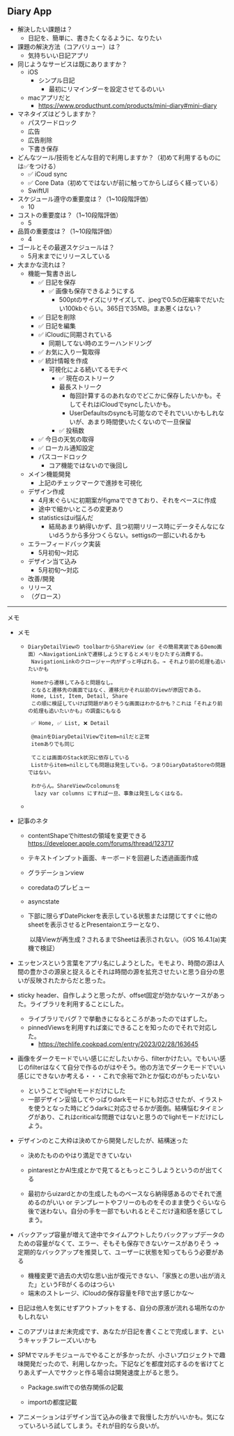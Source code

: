 ## Diary App

* 解決したい課題は？
  * 日記を、簡単に、書きたくなるように、なりたい
* 課題の解決方法（コアバリュー）は？
  * 気持ちいい日記アプリ
* 同じようなサービスは既にありますか？
  * iOS
    * シンプル日記
      * 最初にリマインダーを設定させてるのいい
  * macアプリだと
    * https://www.producthunt.com/products/mini-diary#mini-diary
* マネタイズはどうしますか？
  * パスワードロック
  * 広告
  * 広告削除
  * 下書き保存
* どんなツール/技術をどんな目的で利用しますか？（初めて利用するものには✅をつける）
  * ✅ iCoud sync
  * ✅ Core Data（初めてではないが前に触ってからしばらく経っている）
  * SwiftUI
* スケジュール遵守の重要度は？（1~10段階評価）
  * 10
* コストの重要度は？（1~10段階評価）
  * 5
* 品質の重要度は？（1~10段階評価）
  * 4
* ゴールとその最遅スケジュールは？
  * 5月末までにリリースしている
* 大まかな流れは？
  * 機能一覧書き出し
    * ✅ 日記を保存
      * ✅ 画像も保存できるようにする
        * 500ptのサイズにリサイズして、jpegで0.5の圧縮率でだいたい100kbぐらい。365日で35MB。まあ悪くはない？
    * ✅ 日記を削除
    * ✅ 日記を編集
    * ✅ iCloudに同期されている
      * 同期してない時のエラーハンドリング
    * ✅ お気に入り一覧取得
    * ✅ 統計情報を作成
      * 可視化による続いてるモチベ
        * ✅ 現在のストリーク
        * 最長ストリーク
          * 毎回計算するのあれなのでどこかに保存したいかも。そしてそれはiCloudでsyncしたいかも。
          * UserDefaultsのsyncも可能なのでそれでいいかもしれないが、あまり時間使いたくないので一旦保留
        * ✅ 投稿数
    * ✅ 今日の天気の取得
    * ✅ ローカル通知設定
    * パスコードロック
      * コア機能ではないので後回し
  * メイン機能開発
    * 上記のチェックマークで進捗を可視化
  * デザイン作成
    * 4月末ぐらいに初期案がfigmaでできており、それをベースに作成
    * 途中で細かいところの変更あり
    * statisticsはui悩んだ
      * 結局あまり納得いかず、且つ初期リリース時にデータそんなにないdろうから多分つくらない。settigsの一部にいれるかも
  * エラーフィードバック実装
    * 5月初旬〜対応
  * デザイン当て込み
    * 5月初旬〜対応
  * 改善/開発
  * リリース
  * （グロース）

---

メモ

* メモ
  
  * ```
    DiaryDetailViewの toolbarからShareView（or その簡易実装であるDemo画面）へNavigationLinkで遷移しようとするとメモリをひたすら消費する。
     NavigationLinkのクロージャー内がずっと呼ばれる。→ それより前の処理も追いたいかも
    
     Homeから遷移してみると問題なし。
     となると遷移先の画面ではなく、遷移元かそれ以前のViewが原因である。
     Home, List, Item, Detail, Share
     この順に検証していけば問題がありそうな画面はわかるかも？これは「それより前の処理も追いたいかも」の調査にもなる
    
     ✅ Home, ✅ List, ❌ Detail
    
     @mainをDiaryDetailViewでitem=nilだと正常
     itemありでも同じ
    
     てことは画面のStack状況に依存している
     Listからitem=nilとしても問題は発生している。つまりDiaryDataStoreの問題ではない。
     
     わからん。ShareViewのcolomunsを
      lazy var columns にすれば一旦、事象は発生しなくはなる。
    ```
  
  * 
  
* 記事のネタ

  * contentShapeでhittestの領域を変更できる https://developer.apple.com/forums/thread/123717

  * テキストインプット画面、キーボードを回避した透過画面作成

  * グラデーションview

  * coredataのプレビュー

  * asyncstate

  * 下部に限らずDatePickerを表示している状態または閉じてすぐに他のsheetを表示させるとPresentaionエラーとなり、

    ​       以降Viewが再生成？されるまでSheetは表示されない。（iOS 16.4.1(a)実機で検証）

* エッセンスという言葉をアプリ名にしようとした。モモより、時間の源は人間の豊かさの源泉と捉えるとそれは時間の源を拡充させたいと思う自分の思いが反映されたからだと思った。

* sticky header、自作しようと思ったが、offset固定が効かないケースがあった。ライブラリを利用することにした。

  * ライブラリでバグ？で挙動きになるところがあったのではずした。
  * pinnedViewsを利用すれば楽にできることを知ったのでそれで対応した。
    * https://techlife.cookpad.com/entry/2023/02/28/163645

* 画像をダークモードでいい感じにだしたいから、filterかけたい。でもいい感じのfilterはなくて自分で作るのがはやそう。他の方法でダークモードでいい感じにできないか考える・・・これで余裕で2hとか悩むのがもったいない
  * ということでlightモードだけにした
  * 一部デザイン妥協してやっぱりdarkモードにも対応させたが、イラストを使うとなった時にどうdarkに対応させるかが面倒。結構悩むタイミングがあり、これはcriticalな問題ではないと思うのでlightモードだけにしよう。

* デザインのとこ大枠は決めてから開発しだしたが、結構迷った
  * 決めたもののやはり満足できていない

  * pintarestとかAI生成とかで見てるともっとこうしようというのが出てくる

  * 最初からuizardとかの生成したものベースなら納得感あるのでそれで進めるのがいい or テンプレートやフリーのものをそのまま使うぐらいなら後で迷わない。自分の手を一部でもいれるとそこだけ違和感を感じてしまう。

* バックアップ容量が増えて途中でタイムアウトしたりバックアップデータのための容量がなくて、エラー、そもそも保存できないケースがありそう
  → 定期的なバックアップを推奨して、ユーザーに状態を知ってもらう必要がある
  * 機種変更で過去の大切な思い出が復元できない、「家族との思い出が消えた」というFBがくるのはつらい
  * 端末のストレージ、iCloudの保存容量をFBで出す感じかな〜

* 日記は他人を気にせずアウトプットをする、自分の原液が流れる場所なのかもしれない

* このアプリはまだ未完成です、あなたが日記を書くことで完成します、というキャッチフレーズいいかも

* SPMでマルチモジュールでやることが多かったが、小さいプロジェクトで趣味開発だったので、利用しなかった。下記などを都度対応するのを省けてとりあえず一人でサクッと作る場合は開発速度上がると思う。

  * Package.swiftでの依存関係の記載

  * importの都度記載


* アニメーションはデザイン当て込みの後まで我慢した方がいいかも。気になっていろいろ試してしまう。それが目的なら良いが。